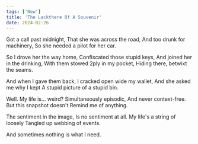```yaml
---
tags: ['New']
title: 'The Lackthere Of A Souvenir'
date: 2024-02-26
---
```


Got a call past midnight,
That she was across the road,
And too drunk for machinery,
So she needed a pilot for her car.

So I drove her the way home,
Confiscated those stupid keys,
And joined her in the drinking,
With them stowed 2ply in my pocket,
Hiding there, betwixt the seams.

And when I gave them back,
I cracked open wide my wallet,
And she asked me why I kept
A stupid picture of a stupid bin.

Well. My life is... weird?
Simultaneously episodic,
And never context-free.
But this snapshot doesn't
Remind me of anything.

The sentiment in the image,
Is no sentiment at all.
My life's a string of loosely
Tangled up webbing of events.

And sometimes nothing is what I need.
